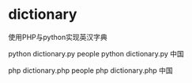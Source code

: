 # dictionary
使用PHP与python实现英汉字典

python dictionary.py people
python dictionary.py 中国

php dictionary.php  people
php dictionary.php  中国



